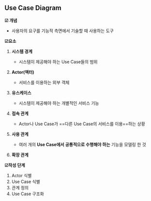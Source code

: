 ## Use Case Diagram
**☑ 개념** 
 - 사용자의 요구를 기능적 측면에서 기술할 때 사용하는 도구 

**☑요소** 
1. **시스템 경계**
	- 시스템이 제공해야 하는 Use Case들의 범위
	  
2. **Actor(액터)** 
	- 서비스를 이용하는 외부 객체 
	  
3. **유스케이스**
	- 시스템이 제공해야 하는 개별적인 서비스 기능 
	  
4. **접속 관계**
	- Actor나 Use Case가 ==다른 Use Case의 서비스를 이용==하는 상황 
	  
5. **사용 관계**
	- 여러 개의 **Use Case에서 공통적으로 수행해야 하는** 기능을 모델링 한 것 
	  
6. **확장 관계** 


**☑작성 단계** 
1. Actor 식별 
2. Use Case 식별 
3. 관계 정의 
4. Use Case 구조화 

